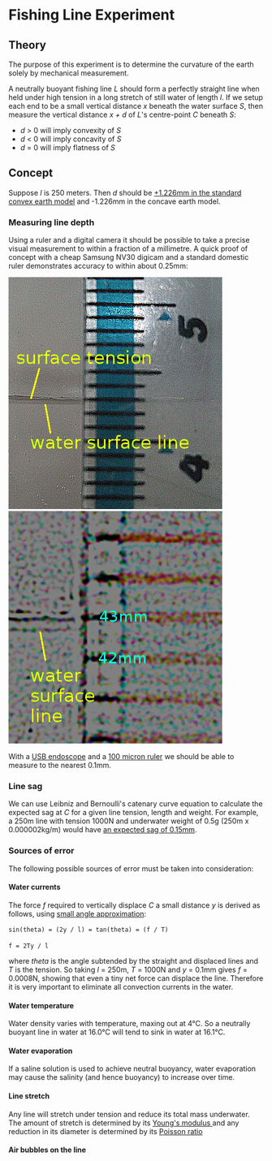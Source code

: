 # Fishing Line Experiment

## Theory

The purpose of this experiment is to determine the curvature of the earth solely
by mechanical measurement.

A neutrally buoyant fishing line *L* should form a perfectly straight
line when held under high tension in a long stretch of still water of length *l*.
If we setup each end to be a small vertical distance *x* beneath the water surface *S*,
then measure the vertical distance *x + d* of *L*'s centre-point *C* beneath *S*:

* *d* > 0 will imply convexity of *S*
* *d* < 0 will imply concavity of *S*
* *d* = 0 will imply flatness of *S*

## Concept

Suppose *l* is 250 meters. Then *d* should be
[+1.226mm in the standard convex earth model](http://dizzib.github.io/earth/curve-calc/index.html?d0=0.25&h0=0.001226&unit=metric)
and -1.226mm in the concave earth model.

### Measuring line depth

Using a ruler and a digital camera it should be possible to take a precise
visual measurement to within a fraction of a millimetre.
A quick proof of concept with a cheap Samsung NV30 digicam and a standard domestic ruler
demonstrates accuracy to within about 0.25mm:

![x](./img/sample.png)
![x](./img/sample-zoom.png)

With a [USB endoscope](https://duckduckgo.com/?q=usb+endoscope&ia=videos)
and a [100 micron ruler](http://www.tedpella.com/tools_html/Micro-Tool-Measurement.htm)
we should be able to measure to the nearest 0.1mm.

### Line sag

We can use Leibniz and Bernoulli's catenary curve equation
to calculate the expected sag at *C* for a given line tension, length and weight.
For example, a 250m line with tension 1000N and underwater weight of 0.5g
(250m x 0.000002kg/m) would have [an expected sag of 0.15mm](http://www.spaceagecontrol.com/calccabm.htm?F=1000&a=250&q=0.000002&g=9.81&Submit+Button=Calculate).

### Sources of error

The following possible sources of error must be taken into consideration:

#### Water currents

The force *f* required to vertically displace *C* a small distance *y* is derived as
follows, using [small angle approximation](https://en.wikipedia.org/wiki/Small-angle_approximation):

    sin(theta) = (2y / l) = tan(theta) = (f / T)

    f = 2Ty / l

where *theta* is the angle subtended by the straight and displaced lines and
*T* is the tension.
So taking *l* = 250m, *T* = 1000N and *y* = 0.1mm gives *f* = 0.0008N,
showing that even a tiny net force can displace the line.
Therefore it is very important to eliminate all convection currents in the water.

#### Water temperature

Water density varies with temperature, maxing out at 4°C.
So a neutrally buoyant line in water at 16.0°C will tend to sink in water at 16.1°C.

#### Water evaporation

If a saline solution is used to achieve neutral buoyancy, water evaporation may cause
the salinity (and hence buoyancy) to increase over time.

#### Line stretch

Any line will stretch under tension and reduce its total mass underwater.
The amount of stretch is determined by its
[Young's modulus ](https://en.wikipedia.org/wiki/Young's_modulus)
and any reduction in its diameter is determined by its
[Poisson ratio](https://en.wikipedia.org/wiki/Poisson's_ratio#Width_change)

#### Air bubbles on the line
